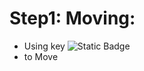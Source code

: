 # Step1: Moving:
- Using key ![Static Badge](https://img.shields.io/badge/w%20a%20s%20d-*?style=for-the-badge&color=%23abcdef)
-  to Move
